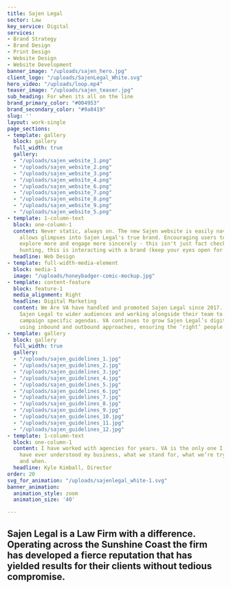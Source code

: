 ```yaml
---
title: Sajen Legal
sector: Law
key_service: Digital
services:
- Brand Strategy
- Brand Design
- Print Design
- Website Design
- Website Development
banner_image: "/uploads/sajen_hero.jpg"
client_logo: "/uploads/SajenLegal_White.svg"
hero_video: "/uploads/loop.mp4"
teaser_image: "/uploads/sajen_teaser.jpg"
sub_heading: For when its all on the line
brand_primary_color: "#004953"
brand_secondary_color: "#9a8419"
slug: ''
layout: work-single
page_sections:
- template: gallery
  block: gallery
  full_width: true
  gallery:
  - "/uploads/sajen_website_1.png"
  - "/uploads/sajen_website_2.png"
  - "/uploads/sajen_website_3.png"
  - "/uploads/sajen_website_4.png"
  - "/uploads/sajen_website_6.png"
  - "/uploads/sajen_website_7.png"
  - "/uploads/sajen_website_8.png"
  - "/uploads/sajen_website_9.png"
  - "/uploads/sajen_website_5.png"
- template: 1-column-text
  block: one-column-1
  content: Never static, always on. The new Sajen website is easily navigable and
    allows glimpses into Sajen Legal's true brand. Encouraging users to wander deeper,
    explore more and engage more sincerely - this isn't just fact checking or price
    hunting, this is interacting with a brand (keep your eyes open for the Honey Badger).
  headline: Web Design
- template: full-width-media-element
  block: media-1
  image: "/uploads/honeybadger-comic-mockup.jpg"
- template: content-feature
  block: feature-1
  media_alignment: Right
  headline: Digital Marketing
  content: We Are VA have handled and promoted Sajen Legal since 2017. Introducing
    Sajen Legal to wider audiences and working alongside their team to communicate
    campaign specific agendas. VA continues to grow Sajen Legal’s digital footprint
    using inbound and outbound approaches, ensuring the ‘right’ people get in touch.
- template: gallery
  block: gallery
  full_width: true
  gallery:
  - "/uploads/sajen_guidelines_1.jpg"
  - "/uploads/sajen_guidelines_2.jpg"
  - "/uploads/sajen_guidelines_3.jpg"
  - "/uploads/sajen_guidelines_4.jpg"
  - "/uploads/sajen_guidelines_5.jpg"
  - "/uploads/sajen_guidelines_6.jpg"
  - "/uploads/sajen_guidelines_7.jpg"
  - "/uploads/sajen_guidelines_8.jpg"
  - "/uploads/sajen_guidelines_9.jpg"
  - "/uploads/sajen_guidelines_10.jpg"
  - "/uploads/sajen_guidelines_11.jpg"
  - "/uploads/sajen_guidelines_12.jpg"
- template: 1-column-text
  block: one-column-1
  content: I have worked with agencies for years. VA is the only one I trust and that
    have ever understood my business, what we stand for, what we’re trying to achieve
    and when.
  headline: Kyle Kimball, Director
order: 20
svg_for_animation: "/uploads/sajenlegal_white-1.svg"
banner_animation:
  animation_style: zoom
  animation_size: '40'

---
```

## Sajen Legal is a Law Firm with a difference. Operating across the Sunshine Coast the firm has developed a fierce reputation that has yielded results for their clients without tedious compromise.